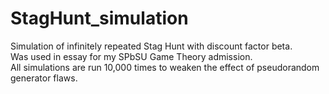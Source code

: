 # StagHunt_simulation
Simulation of infinitely repeated Stag Hunt with discount factor beta.  
Was used in essay for my SPbSU Game Theory admission.  
All simulations are run 10,000 times to weaken the effect of pseudorandom generator flaws. 
